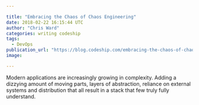 ```yaml
---

title: "Embracing the Chaos of Chaos Engineering"
date: 2018-02-22 16:15:44 UTC
author: "Chris Ward"
categories: writing codeship
tags:
  - DevOps
publication_url: "https://blog.codeship.com/embracing-the-chaos-of-chaos-engineering/"
image:

---
```

Modern applications are increasingly growing in complexity. Adding a dizzying amount of moving parts, layers of abstraction, reliance on external systems and distribution that all result in a stack that few truly fully understand.

